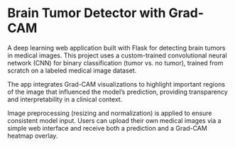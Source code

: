 # Brain Tumor Detector with Grad-CAM

A deep learning web application built with Flask for detecting brain tumors in medical images. This project uses a custom-trained convolutional neural network (CNN) for binary classification (tumor vs. no tumor), trained from scratch on a labeled medical image dataset.

The app integrates Grad-CAM visualizations to highlight important regions of the image that influenced the model’s prediction, providing transparency and interpretability in a clinical context.

Image preprocessing (resizing and normalization) is applied to ensure consistent model input. Users can upload their own medical images via a simple web interface and receive both a prediction and a Grad-CAM heatmap overlay.
